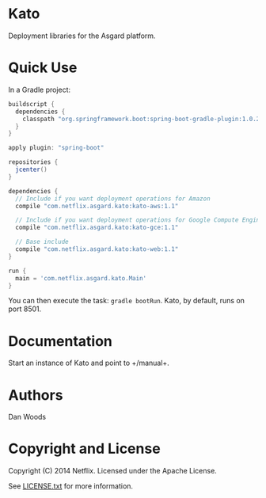 Kato
===

Deployment libraries for the Asgard platform.

Quick Use
===

In a Gradle project:

```groovy
buildscript {
  dependencies {
    classpath "org.springframework.boot:spring-boot-gradle-plugin:1.0.2.RELEASE"
  }
}

apply plugin: "spring-boot"

repositories {
  jcenter()
}

dependencies {
  // Include if you want deployment operations for Amazon
  compile "com.netflix.asgard.kato:kato-aws:1.1"

  // Include if you want deployment operations for Google Compute Engine
  compile "com.netflix.asgard.kato:kato-gce:1.1"

  // Base include
  compile "com.netflix.asgard.kato:kato-web:1.1"
}

run {
  main = 'com.netflix.asgard.kato.Main'
}
```

You can then execute the task: `gradle bootRun`. Kato, by default, runs on port 8501.

Documentation
===

Start an instance of Kato and point to +/manual+.

Authors
===

Dan Woods

Copyright and License
===

Copyright (C) 2014 Netflix. Licensed under the Apache License.

See [LICENSE.txt](https://raw.githubusercontent.com/Asgard/kato/master/LICENSE.txt) for more information.
